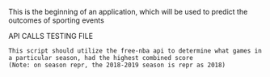 This is the beginning of an application, which will be used to predict the outcomes of sporting events



API CALLS TESTING FILE
    
	This script should utilize the free-nba api to determine what games in a particular season, had the highest combined score
	(Note: on season repr, the 2018-2019 season is repr as 2018)